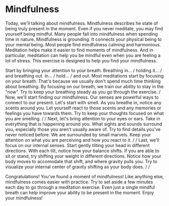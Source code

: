 # Mindfulness
Today, we'll talking about mindfulness.
Mindfulness describes he state of being truly present in the moment.
Even if you never meditate, you may find yourself being mindful.
Many people fall into mindfulness when spending time in nature.
Mindfulness is grounding. It connects your physical being to your mental being.
Most people find mindfulness calming and harmonious.
Meditation helps make it easier to find moments of mindfulness.
And in particular, meditation can help you be mindful even when you are feeling a lot of stress.
This exercise is designed to help you find your mindfulness.

Start by bringing your attention to your breath.
Breathing in... / holding it... / and breathing out.
In... / hold... / and out.
Most meditations start by focusing on your breath.
That's because we usually don't spend much time thinking about breathing. 
By focusing on our breath, we train our ability to stay in the "now".
Try to keep your breathing steady as you go through the exercise.
/
Now, we'll start finding our mindfulness.
Our senses are powerful ways to connect to our present. Let's start with smell. 
As you breathe in, notice any scents around you. 
Let yourself react to those scents and any memories or feelings you have towards them.
Try to keep your thoughts focused on what you are smelling.
/
/
Next, let's bring attention to your eyes or ears.
Take in everything that is happening around you.
What sights and sounds surround you, especially those you aren't usually aware of.
Try to find details you've never noticed before. We are surrounded by small marvels.
Keep your attention on what you are perceiving and how you react to it.
/
/
Last, we'll focus on our internal senses.
Start gently tilting your head in different directions.
With each tilt, notice how your balance shifts.
If you are able to sit or stand, try shifting your weight in different directions.
Notice how your body moves to accomodate that shift, and where gravity pulls you.
Try to visualize your internal center of gravity shifting as your body does.
/
/

Congratulations! You've found a moment of mindfulness!
Like anything else, mindfulness comes easier with practice.
Try to set aside a few minutes each day to go through a meditation exercise.
Even just a single mindful breath can help improve your ability to be present in the moment.
Enjoy your mindfulness!